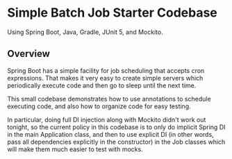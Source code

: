 # Simple Batch Job Starter Codebase
Using Spring Boot, Java, Gradle, JUnit 5, and Mockito.

## Overview
Spring Boot has a simple facility for job scheduling that accepts cron expressions. That makes it very easy to create 
simple servers which periodically execute code and then go to sleep until the next time.

This small codebase demonstrates how to use annotations to schedule executing code, and also how to organize code for
easy testing. 

In particular, doing full DI injection along with Mockito didn't work out tonight, so the current policy in this 
codebase is to only do implicit Spring DI in the main Application class, and then to use explicit DI (in other words,
pass all dependencies explicitly in the constructor) in the Job classes which will make them much easier to test 
with mocks.
